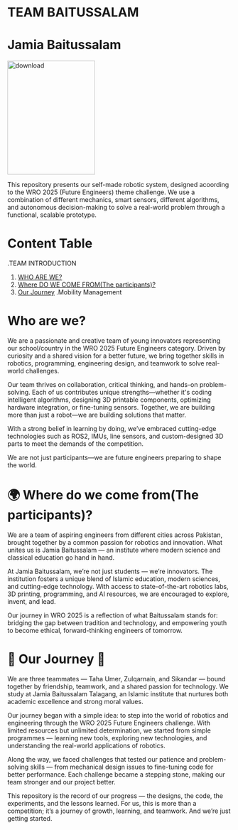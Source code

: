 # TEAM BAITUSSALAM
# Jamia Baitussalam

<img width="197" height="256" alt="download" src="https://github.com/user-attachments/assets/0e03e373-d699-4b1d-b68f-fd0811d3ac7c" />

This repository presents our self-made robotic system, designed acoording to the WRO 2025 (Future Engineers) theme challenge. We use a combination of different mechanics, smart sensors, different algorithms, and autonomous decision-making to solve a real-world problem through a functional, scalable prototype.

# Content Table
.TEAM INTRODUCTION
1. [WHO ARE WE?](https://github.com/Sikandar-005/WRO-2025-Future-Engineers---TEAM-BAITUSSALAM?tab=readme-ov-file#who-are-we)
2. [Where DO WE COME FROM(The participants)?](https://github.com/Sikandar-005/WRO-2025-Future-Engineers---TEAM-BAITUSSALAM/blob/main/README.md#-where-do-we-come-fromthe-participants)
3. [Our Journey](https://github.com/Sikandar-005/WRO-2025-Future-Engineers---TEAM-BAITUSSALAM?tab=readme-ov-file#-our-journey-)
.Mobility Management



# Who are we?

We are a passionate and creative team of young innovators representing our school/country in the WRO 2025 Future Engineers category. Driven by curiosity and a shared vision for a better future, we bring together skills in robotics, programming, engineering design, and teamwork to solve real-world challenges.

Our team thrives on collaboration, critical thinking, and hands-on problem-solving. Each of us contributes unique strengths—whether it's coding intelligent algorithms, designing 3D printable components, optimizing hardware integration, or fine-tuning sensors. Together, we are building more than just a robot—we are building solutions that matter.

With a strong belief in learning by doing, we’ve embraced cutting-edge technologies such as ROS2, IMUs, line sensors, and custom-designed 3D parts to meet the demands of the competition.

We are not just participants—we are future engineers preparing to shape the world.
# 🌍 Where do we come from(The participants)?

We are a team of aspiring engineers from different cities across Pakistan, brought together by a common passion for robotics and innovation. What unites us is Jamia Baitussalam — an institute where modern science and classical education go hand in hand.

At Jamia Baitussalam, we’re not just students — we’re innovators. The institution fosters a unique blend of Islamic education, modern sciences, and cutting-edge technology. With access to state-of-the-art robotics labs, 3D printing, programming, and AI resources, we are encouraged to explore, invent, and lead.

Our journey in WRO 2025 is a reflection of what Baitussalam stands for: bridging the gap between tradition and technology, and empowering youth to become ethical, forward-thinking engineers of tomorrow.

# 🚀 Our Journey 🌟

We are three teammates — Taha Umer, Zulqarnain, and Sikandar — bound together by friendship, teamwork, and a shared passion for technology. We study at Jamia Baitussalam Talagang, an Islamic institute that nurtures both academic excellence and strong moral values.

Our journey began with a simple idea: to step into the world of robotics and engineering through the WRO 2025 Future Engineers challenge. With limited resources but unlimited determination, we started from simple programmes — learning new tools, exploring new technologies, and understanding the real-world applications of robotics.

Along the way, we faced challenges that tested our patience and problem-solving skills — from mechanical design issues to fine-tuning code for better performance. Each challenge became a stepping stone, making our team stronger and our project better.

This repository is the record of our progress — the designs, the code, the experiments, and the lessons learned. For us, this is more than a competition; it’s a journey of growth, learning, and teamwork. And we’re just getting started.
















